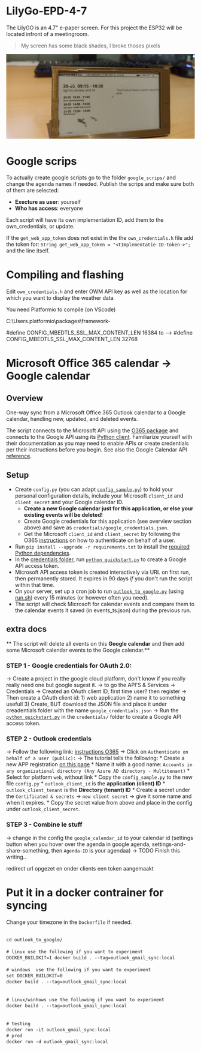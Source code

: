# LilyGo-EPD-4-7

The LilyGO is an 4.7" e-paper screen. For this project the ESP32 will be located infront of a meetingroom.
> My screen has some black shades, I broke thoses pixels

<img src="docs/screen_v1.png">



# Google scrips
To actually create google scripts go to the folder `google_scrips/`  and change the agenda names if needed.
Publish the scrips and make sure both of them are selected:
* **Execture as user**: yourself
* **Who has access**: everyone


Each script will have its own implementation ID, add them to the own_credentials, or update.

If the `get_web_app_token` does not exist in the the `own_credentials.h` file add the token for: `String get_web_app_token = "<tImplementatie-ID-token->";` and the line itself.


# Compiling and flashing

Edit `owm_credentials.h` and enter OWM API key as well as the location for which you want to display the weather data

You need Platformio to compile (on VScode)


C:\Users<Local User>.platformio\packages\framework-

#define CONFIG_MBEDTLS_SSL_MAX_CONTENT_LEN 16384
to -->
#define CONFIG_MBEDTLS_SSL_MAX_CONTENT_LEN 32768


# Microsoft Office 365 calendar -> Google calendar

## Overview

One-way sync from a Microsoft Office 365 Outlook calendar to a Google calendar, handling new, updated, and deleted events.

The script connects to the Microsoft API using the [O365 package](https://github.com/O365/python-o365#calendar) and connects to the Google API using its [Python client](https://developers.google.com/calendar/api/quickstart/python). Familiarize yourself with their documentation as you may need to enable APIs or create credentials per their instructions before you begin. See also the Google Calendar API [reference](https://developers.google.com/calendar/v3/reference/events).

## Setup

  - Create `config.py` (you can adapt [`config_sample.py`](config_sample.py)) to hold your personal configuration details, include your Microsoft `client_id` and `client_secret` and your Google calendar ID.
      - **Create a new Google calendar just for this application, or else your existing events will be deleted!**
      - Create Google credentials for this application (see overview section above) and save as `credentials/google_credentials.json`.
      - Get the Microsoft `client_id` and `client_secret` by following the O365 [instructions](https://github.com/O365/python-o365#authentication) on how to authenticate on behalf of a user.
  - Run `pip install --upgrade -r requirements.txt` to install the [required Python dependencies](requirements.txt).
  - In the [credentials folder](credentials), run [`python quickstart.py`](credentials/quickstart.py) to create a Google API access token.
  - Microsoft API access token is created interactively via URL on first run, then permanently stored. It expires in 90 days *if* you don't run the script within that time.
  - On your server, set up a cron job to run [`outlook_to_google.py`](outlook_to_google.py) (using [run.sh](run.sh)) every 15 minutes (or however often you need).
  - The script will check Microsoft for calendar events and compare them to the calendar events it saved (in events_ts.json) during the previous run.

## extra docs

** The script will delete all events on this **Google calendar** and then add some Microsoft calendar events to the Google calendar.**




### STEP 1 - Google credentials for OAuth 2.0:
-> Create a project in tthe google cloud platform, don't know if you really really need one but google sugest it.
-> to go the API'S & Services -> Credentials
-> Created an OAuth client ID, first time user? then register
-> Then create a OAuth client id:
    1) web application
    2) name it to something usefull
    3) Create, BUT download the JSON file and place it under creadentials folder with the name `google_credentials.json`
-> Run the [`python quickstart.py`](credentials/quickstart.py) in the `credentials/` folder to create a Google API access token.

### STEP 2 - Outlook credentials
-> Follow the following link: [instructions O365](https://github.com/O365/python-o365#authentication)
-> Click on `Authenticate on behalf of a user (public):`
-> The tutorial tells the following:
    * Create a new APP registration [on this page](https://portal.azure.com/#blade/Microsoft_AAD_RegisteredApps/ApplicationsListBlade)
    * Name it with a good name: `Accounts in any organizational directory (Any Azure AD directory - Multitenant)`
    * Select for platform `web`, without link
    * Copy the `config_sample.py` to the new file `config.py`
    * `outlook_client_id` is the **application (client) ID**
    * `outlook_client_tenant` is the **Directory (tenant) ID**
    * Create a secret under the `Certificated & secrets` -> `new client secret` -> give it some name and when it expires.
    * Copy the secret value from above and place in the config under `outlook_client_secret`.



### STEP 3 - Combine le stuff
-> change in the config the `google_calendar_id` to your calendar id (settings button when you hover over the agenda in google agenda, settings-and-share-something, then `Agenda-ID` is your agendaa)
-> TODO Finish this writing..

redirect url opgezet en onder clients een token aangemaakt


# Put it in a docker contrainer for syncing
Change your timezone in the `Dockerfile` if needed.
```

cd outlook_to_google/

# linux use the following if you want to experiment
DOCKER_BUILDKIT=1 docker build . --tag=outlook_gmail_sync:local

# windows  use the following if you want to experiment
set DOCKER_BUILDKIT=0
docker build . --tag=outlook_gmail_sync:local


# linux/winhows use the following if you want to experiment
docker build . --tag=outlook_gmail_sync:local


# testing
docker run -it outlook_gmail_sync:local
# prod
docker run -d outlook_gmail_sync:local
```